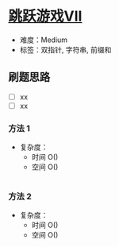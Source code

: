 # [跳跃游戏VII](https://leetcode-cn.com/problems/jump-game-vii/)

- 难度：Medium
- 标签：双指针, 字符串, 前缀和

## 刷题思路

- [ ] xx
- [ ] xx

### 方法 1

- 复杂度：
    - 时间 O()
    - 空间 O()

``` js

```

### 方法 2

- 复杂度：
    - 时间 O()
    - 空间 O()

``` js

```
